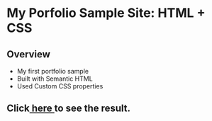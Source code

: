 # My Porfolio Sample Site: HTML + CSS

## Overview
  <ul>
  <li>My first portfolio sample</li>
  <li>Built with Semantic HTML</li>
  <li>Used Custom CSS properties</li>
  </ul>
  
  ## Click<a href="https://iamzakofficial.github.io/my-site/"> here </a>to see the result.
